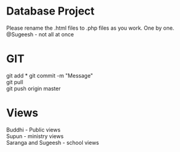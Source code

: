Database Project
================

Please rename the .html files to .php files as you work. One by one.  
@Sugeesh - not all at once


GIT
===
    
git add *
git commit -m "Message"  
git pull  
git push origin master  

Views
=====
Buddhi - Public views  
Supun - ministry views  
Saranga and Sugeesh - school views  